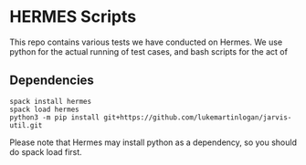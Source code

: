 # HERMES Scripts

This repo contains various tests we have conducted on Hermes.
We use python for the actual running of test cases, and bash scripts
for the act of 

## Dependencies
```
spack install hermes
spack load hermes
python3 -m pip install git+https://github.com/lukemartinlogan/jarvis-util.git
```

Please note that Hermes may install python as a dependency, so you
should do spack load first.